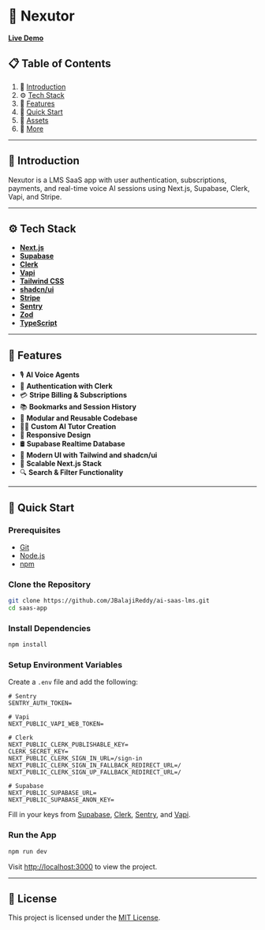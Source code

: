 # 📘 Nexutor

**[Live Demo](https://ai-saas-lms.vercel.app/)**

## 📋 Table of Contents

1. 🤖 [Introduction](#introduction)
2. ⚙️ [Tech Stack](#tech-stack)
3. 🔋 [Features](#features)
4. 🤸 [Quick Start](#quick-start)
5. 🔗 [Assets](#assets)
6. 🚀 [More](#more)


---

## 🤖 Introduction

Nexutor is a LMS SaaS app with user authentication, subscriptions, payments, and real-time voice AI sessions using Next.js, Supabase, Clerk, Vapi, and Stripe.

---

## ⚙️ Tech Stack

* **[Next.js](https://nextjs.org/)**
* **[Supabase](https://supabase.com/)**
* **[Clerk](https://jsm.dev/converso-clerk)**
* **[Vapi](https://jsm.dev/converso-vapi)**
* **[Tailwind CSS](https://tailwindcss.com/)**
* **[shadcn/ui](https://ui.shadcn.com/)**
* **[Stripe](https://stripe.com/)**
* **[Sentry](https://jsm.dev/converso-sentry)**
* **[Zod](https://zod.dev/)**
* **[TypeScript](https://www.typescriptlang.org/)**

---

## 🔋 Features

* 🎙️ **AI Voice Agents**
* 🔐 **Authentication with Clerk**
* 💳 **Stripe Billing & Subscriptions**
* 📚 **Bookmarks and Session History**
* 🧩 **Modular and Reusable Codebase**
* 👨‍🏫 **Custom AI Tutor Creation**
* 📱 **Responsive Design**
* 🛢️ **Supabase Realtime Database**
* 🎨 **Modern UI with Tailwind and shadcn/ui**
* 🚀 **Scalable Next.js Stack**
* 🔍 **Search & Filter Functionality**

---

## 🤸 Quick Start

### Prerequisites

* [Git](https://git-scm.com/)
* [Node.js](https://nodejs.org/en)
* [npm](https://www.npmjs.com/)

### Clone the Repository

```bash
git clone https://github.com/JBalajiReddy/ai-saas-lms.git
cd saas-app
```

### Install Dependencies

```bash
npm install
```

### Setup Environment Variables

Create a `.env` file and add the following:

```env
# Sentry
SENTRY_AUTH_TOKEN=

# Vapi
NEXT_PUBLIC_VAPI_WEB_TOKEN=

# Clerk
NEXT_PUBLIC_CLERK_PUBLISHABLE_KEY=
CLERK_SECRET_KEY=
NEXT_PUBLIC_CLERK_SIGN_IN_URL=/sign-in
NEXT_PUBLIC_CLERK_SIGN_IN_FALLBACK_REDIRECT_URL=/
NEXT_PUBLIC_CLERK_SIGN_UP_FALLBACK_REDIRECT_URL=/

# Supabase
NEXT_PUBLIC_SUPABASE_URL=
NEXT_PUBLIC_SUPABASE_ANON_KEY=
```

Fill in your keys from [Supabase](https://supabase.com/dashboard), [Clerk](https://clerk.com/), [Sentry](https://sentry.io/), and [Vapi](https://vapi.ai/).

### Run the App

```bash
npm run dev
```

Visit [http://localhost:3000](http://localhost:3000) to view the project.

---

## 🪪 License

This project is licensed under the [MIT License](LICENSE).

